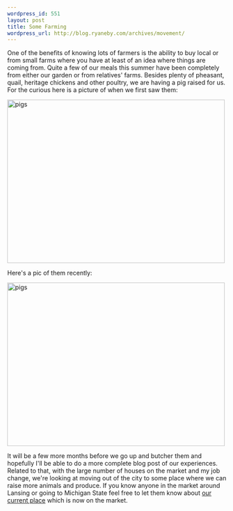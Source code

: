 ```yaml
--- 
wordpress_id: 551
layout: post
title: Some Farming
wordpress_url: http://blog.ryaneby.com/archives/movement/
---
```

One of the benefits of knowing lots of farmers is the ability to buy local or from small farms where you have at least of an idea where things are coming from. Quite a few of our meals this summer have been completely from either our garden or from relatives' farms. Besides plenty of pheasant, quail, heritage chickens and other poultry, we are having a pig raised for us. For the curious here is a picture of when we first saw them:

<a href="http://www.flickr.com/photos/ebyryan/519860898/" title="Photo Sharing"><img src="http://farm1.static.flickr.com/237/519860898_528b81b2ce.jpg" width="500" height="375" alt="pigs" /></a>

Here's a pic of them recently:

<a href="http://www.flickr.com/photos/ebyryan/1093852562/" title="Photo Sharing"><img src="http://farm2.static.flickr.com/1099/1093852562_8520e125a6.jpg" width="500" height="375" alt="pigs" /></a>

It will be a few more months before we go up and butcher them and hopefully I'll be able to do a more complete blog post of our experiences. Related to that, with the large number of houses on the market and my job change, we're looking at moving out of the city to some place where we can raise more animals and produce. If you know anyone in the market around Lansing or going to Michigan State feel free to let them know about <a href="http://303holmes.ryaneby.com/">our current place</a> which is now on the market.

